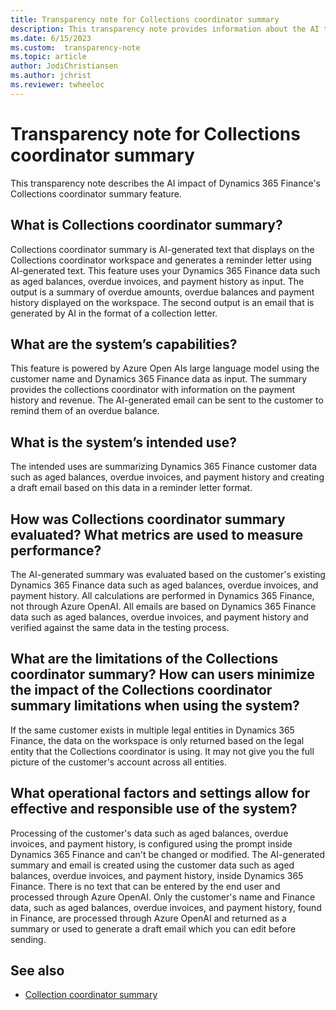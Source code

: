 ```yaml
---
title: Transparency note for Collections coordinator summary
description: This transparency note provides information about the AI technology used in Dynamics 365 Finance, along with key considerations and details about how the AI is used, how it was tested and evaluated, and any specific limitations.
ms.date: 6/15/2023
ms.custom:  transparency-note
ms.topic: article
author: JodiChristiansen
ms.author: jchrist
ms.reviewer: twheeloc
---
```


# Transparency note for Collections coordinator summary

This transparency note describes the AI impact of Dynamics 365 Finance's Collections coordinator summary feature.

## What is Collections coordinator summary?

Collections coordinator summary is AI-generated text that displays on the Collections coordinator workspace and generates a reminder letter using AI-generated text. This feature uses your Dynamics 365 Finance 
data such as aged balances, overdue invoices, and payment history as input. The output is a summary of overdue amounts, overdue balances and payment history displayed on the workspace. The second output is an 
email that is generated by AI in the format of a collection letter.

## What are the system’s capabilities?

This feature is powered by Azure Open AIs large language model using the customer name and Dynamics 365 Finance data as input. The summary provides the collections coordinator with information on the payment
history and revenue. The AI-generated email can be sent to the customer to remind them of an overdue balance.

## What is the system’s intended use?

The intended uses are summarizing Dynamics 365 Finance customer data such as aged balances, overdue invoices, and payment history and creating a draft email based on this data in a reminder letter format.

## How was Collections coordinator summary evaluated? What metrics are used to measure performance?

The AI-generated summary was evaluated based on the customer's existing Dynamics 365 Finance data such as aged balances, overdue invoices, and payment history. All calculations are performed in Dynamics 365 
Finance, not through Azure OpenAI. All emails are based on Dynamics 365 Finance data such as aged balances, overdue invoices, and payment history and verified against the same data in the testing process.

## What are the limitations of the Collections coordinator summary? How can users minimize the impact of the Collections coordinator summary limitations when using the system?

If the same customer exists in multiple legal entities in Dynamics 365 Finance, the data on the workspace is only returned based on the legal entity that the Collections coordinator is using. It may not give you 
the full picture of the customer's account across all entities.

## What operational factors and settings allow for effective and responsible use of the system?

Processing of the customer's data such as aged balances, overdue invoices, and payment history, is configured using the prompt inside Dynamics 365 Finance and can't be changed or modified. The AI-generated
summary and email is created using the customer data such as aged balances, overdue invoices, and payment history, inside Dynamics 365 Finance. There is no text that can be entered by the end user and processed 
through Azure OpenAI. Only the customer's name and Finance data, such as aged balances, overdue invoices, and payment history, found in Finance, are processed through Azure OpenAI and returned as a summary or 
used to generate a draft email which you can edit before sending.

## See also

- [Collection coordinator summary](accounts-receivable/CollectionsCoordinatorSummary.md)


